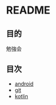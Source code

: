 # README

## 目的
勉強会

## 目次
- [android](https://github.com/tuvy22686/study-group/tree/master/android)
- [git](https://github.com/tuvy22686/study-group/tree/master/git)
- [kotlin](https://github.com/tuvy22686/study-group/tree/master/kotlin)

